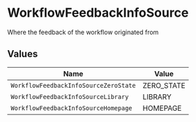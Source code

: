# WorkflowFeedbackInfoSource

Where the feedback of the workflow originated from


## Values

| Name                                  | Value                                 |
| ------------------------------------- | ------------------------------------- |
| `WorkflowFeedbackInfoSourceZeroState` | ZERO_STATE                            |
| `WorkflowFeedbackInfoSourceLibrary`   | LIBRARY                               |
| `WorkflowFeedbackInfoSourceHomepage`  | HOMEPAGE                              |